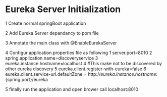 # Eureka Server Initialization
1 Create normal springBoot application
    
2 Add Eureka Server depandancy to pom file
    
3 Annotate the main class with @EnableEurekaServer 
    
4 Configur application.properties file as following
        1 server.port=8010
        2 spring.application.name=discoveryservice
        3 eureka.instance.hostname=localhost
        4 #This make not to be discovered by other eureka discovery
        5 eureka.client.register-with-eureka=false
        6 eureka.client.service-url.defaultZone = http://${eureka.instance.hostname}:${spring.port}/eureka
    
5 finally run the application and open brower call localhost:8010
